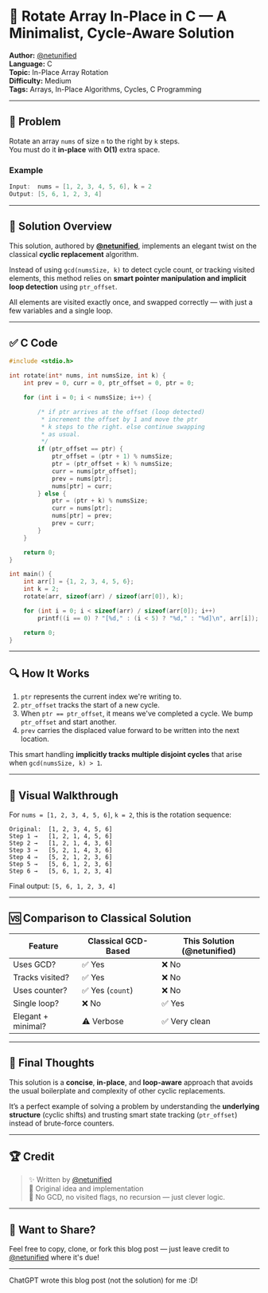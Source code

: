 # 🔄 Rotate Array In-Place in C — A Minimalist, Cycle-Aware Solution

**Author:** [@netunified](https://leetcode.com/u/netunified/)  
**Language:** C  
**Topic:** In-Place Array Rotation  
**Difficulty:** Medium  
**Tags:** Arrays, In-Place Algorithms, Cycles, C Programming

---

## 🧩 Problem

Rotate an array `nums` of size `n` to the right by `k` steps.  
You must do it **in-place** with **O(1)** extra space.

### Example

```c
Input:  nums = [1, 2, 3, 4, 5, 6], k = 2  
Output: [5, 6, 1, 2, 3, 4]
```

---

## 🧠 Solution Overview

This solution, authored by **[@netunified](https://leetcode.com/u/netunified/)**, implements an elegant twist on the classical **cyclic replacement** algorithm.

Instead of using `gcd(numsSize, k)` to detect cycle count, or tracking visited elements, this method relies on **smart pointer manipulation and implicit loop detection** using `ptr_offset`.

All elements are visited exactly once, and swapped correctly — with just a few variables and a single loop.

---

## ✅ C Code

```c
#include <stdio.h>

int rotate(int* nums, int numsSize, int k) {
    int prev = 0, curr = 0, ptr_offset = 0, ptr = 0;

    for (int i = 0; i < numsSize; i++) {

        /* if ptr arrives at the offset (loop detected)
         * increment the offset by 1 and move the ptr
         * k steps to the right. else continue swapping
         * as usual.
         */
        if (ptr_offset == ptr) {
            ptr_offset = (ptr + 1) % numsSize;
            ptr = (ptr_offset + k) % numsSize;
            curr = nums[ptr_offset];
            prev = nums[ptr];
            nums[ptr] = curr;
        } else {
            ptr = (ptr + k) % numsSize;
            curr = nums[ptr];
            nums[ptr] = prev;
            prev = curr;
        }
    }

    return 0;
}

int main() {
    int arr[] = {1, 2, 3, 4, 5, 6};
    int k = 2;
    rotate(arr, sizeof(arr) / sizeof(arr[0]), k);

    for (int i = 0; i < sizeof(arr) / sizeof(arr[0]); i++)
        printf((i == 0) ? "[%d," : (i < 5) ? "%d," : "%d]\n", arr[i]);

    return 0;
}
```

---

## 🔍 How It Works

1. `ptr` represents the current index we're writing to.
2. `ptr_offset` tracks the start of a new cycle.
3. When `ptr == ptr_offset`, it means we've completed a cycle. We bump `ptr_offset` and start another.
4. `prev` carries the displaced value forward to be written into the next location.

This smart handling **implicitly tracks multiple disjoint cycles** that arise when `gcd(numsSize, k) > 1`.

---

## 🔄 Visual Walkthrough

For `nums = [1, 2, 3, 4, 5, 6]`, `k = 2`, this is the rotation sequence:

```
Original:  [1, 2, 3, 4, 5, 6]
Step 1 →   [1, 2, 1, 4, 5, 6]
Step 2 →   [1, 2, 1, 4, 3, 6]
Step 3 →   [5, 2, 1, 4, 3, 6]
Step 4 →   [5, 2, 1, 2, 3, 6]
Step 5 →   [5, 6, 1, 2, 3, 6]
Step 6 →   [5, 6, 1, 2, 3, 4]
```

Final output: `[5, 6, 1, 2, 3, 4]`

---

## 🆚 Comparison to Classical Solution

| Feature | Classical GCD-Based | This Solution (@netunified) |
|--------|----------------------|------------------------------|
| Uses GCD? | ✅ Yes | ❌ No |
| Tracks visited? | ✅ Yes | ❌ No |
| Uses counter? | ✅ Yes (`count`) | ❌ No |
| Single loop? | ❌ No | ✅ Yes |
| Elegant + minimal? | ⚠️ Verbose | ✅ Very clean |

---

## 💬 Final Thoughts

This solution is a **concise**, **in-place**, and **loop-aware** approach that avoids the usual boilerplate and complexity of other cyclic replacements.

It’s a perfect example of solving a problem by understanding the **underlying structure** (cyclic shifts) and trusting smart state tracking (`ptr_offset`) instead of brute-force counters.

---

## 🏆 Credit

> ✨ Written by [@netunified](https://leetcode.com/u/netunified/)  
> 🧠 Original idea and implementation  
> 📍 No GCD, no visited flags, no recursion — just clever logic.

---

## 📎 Want to Share?

Feel free to copy, clone, or fork this blog post — just leave credit to [@netunified](https://leetcode.com/u/netunified/) where it's due!

---

ChatGPT wrote this blog post (not the solution) for me :D!
